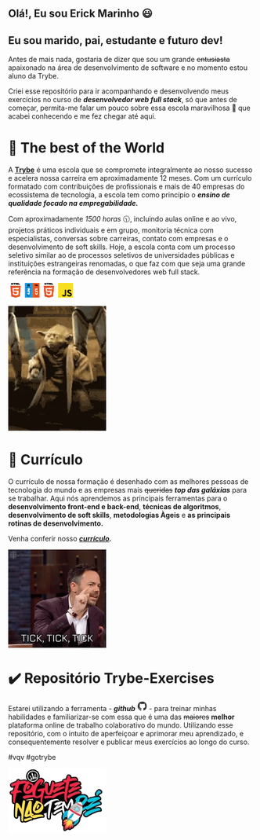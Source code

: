 ## Olá!, Eu sou Erick Marinho 😃

## Eu sou marido, pai, estudante e futuro dev!
Antes de mais nada, gostaria de dizer que sou um grande ~~entusiasta~~ apaixonado na área de desenvolvimento de software e no momento estou aluno da Trybe. 

Criei esse repositório para ir acompanhando e desenvolvendo meus exercícios no curso de ***desenvolvedor web full stack***, só que antes de começar, permita-me falar um pouco sobre essa escola maravilhosa 💚 que acabei conhecendo e me fez chegar até aqui.

# 🚀 The best of the World
A [**Trybe**](https://www.betrybe.com/) é uma escola que se compromete integralmente ao nosso sucesso e acelera nossa carreira em aproximadamente 12 meses. Com um currículo formatado com contribuições de profissionais e mais de 40 empresas do ecossistema de tecnologia, a escola tem como princípio o ***ensino de qualidade focado na empregabilidade.*** 

Com aproximadamente *1500 horas* 🕥, incluindo aulas online e ao vivo, projetos práticos individuais e em grupo, monitoria técnica com especialistas, conversas sobre carreiras, contato com empresas e o desenvolvimento de soft skills. Hoje, a escola conta com um processo seletivo similar ao de processos seletivos de universidades públicas e instituições estrangeiras renomadas, o que faz com que seja uma grande referência na formação de desenvolvedores web full stack. 

<img src="/imagens/html5.png" height="30" width="30">
<img src="/imagens/css3.png" height="30" width="30">
<img src="/imagens/html5.png" height="30" width="30">
<img src="/imagens/js.png" height="30" width="30">

![](/imagens/starwars.webp)

# 🧾 Currículo
O currículo de nossa formação é desenhado com as melhores pessoas de tecnologia do mundo e as empresas mais ~~queridas~~ ***top das galáxias*** para se trabalhar. Aqui nós aprendemos as principais ferramentas para o **desenvolvimento front-end e back-end**, **técnicas de algoritmos**, **desenvolvimento de soft skills**, **metodologias Àgeis** e **as principais rotinas de desenvolvimento.**

Venha conferir nosso ***[currículo](https://www.betrybe.com/formacao).*** 

![](/imagens/curriculo.webp)

# ✔️ Repositório Trybe-Exercises

Estarei utilizando a ferramenta - ***github*** <img src="/imagens/github.webp" height="20" width="20"> - para treinar minhas habilidades e familiarizar-se com essa que é uma das ~~maiores~~ **melhor** plataforma online de trabalho colaborativo do mundo. Utilizando esse repositório, com o intuito de aperfeiçoar e aprimorar meu aprendizado, e consequentemente resolver e publicar meus exercícios ao longo do curso. 

#vqv #gotrybe 

![](/imagens/foguetenaotemre.webp)
